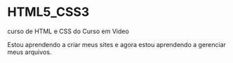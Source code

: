 # HTML5_CSS3
 curso de HTML e CSS do Curso em Video

 Estou aprendendo a criar meus sites e agora estou aprendendo a gerenciar meus arquivos.
